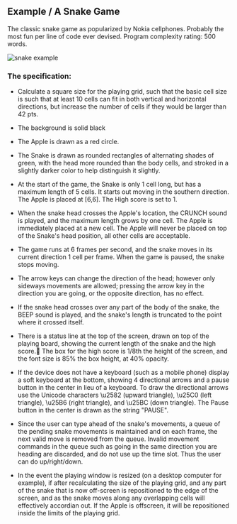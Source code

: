 ## Example / A Snake Game

The classic snake game as popularized by Nokia cellphones. Probably the most fun per line of code ever devised. Program complexity rating: 500 words.

![snake example](http://magicmouse.com/beads/examples/snake/snake_animated.gif)

### The specification:

 * Calculate a square size for the playing grid, such that the basic cell size is such that at least 10 cells can fit in both vertical and horizontal directions, but increase the number of cells if they would be larger than 42 pts.

 * The background is solid black

 * The Apple is drawn as a red circle.
 
 * The Snake is drawn as rounded rectangles of alternating shades of green, with the head more rounded than the body cells, and stroked in a slightly darker color to help distinguish it slightly.

 * At the start of the game, the Snake is only 1 cell long, but has a maximum length of 5 cells. It starts out moving in the southern direction. The Apple is placed at [6,6]. The High score is set to 1.

 * When the snake head crosses the Apple's location, the CRUNCH sound is played, and the maximum length grows by one cell. The Apple is immediately placed at a new cell. The Apple will never be placed on top of the Snake's head position, all other cells are acceptable.
 
 * The game runs at 6 frames per second, and the snake moves in its current direction 1 cell per frame. When the game is paused, the snake stops moving.

 * The arrow keys can change the direction of the head; however only sideways movements are allowed; pressing the arrow key in the direction you are going, or the opposite direction, has no effect.
 
 * If the snake head crosses over any part of the body of the snake, the BEEP sound is played, and the snake's length is truncated to the point where it crossed itself.
 
 * There is a status line at the top of the screen, drawn on top of the playing board, showing the current length of the snake and the high score. The box for the high score is 1/8th the height of the screen, and the font size is 85% the box height, at 40% opacity.

 * If the device does not have a keyboard (such as a mobile phone) display a soft keyboard at the bottom, showing 4 directional arrows and a pause button in the center in lieu of a keyboard. To draw the directional arrows use the Unicode characters \u2582 (upward triangle), \u25C0 (left triangle), \u25B6 (right triangle), and \u25BC (down triangle). The Pause button in the center is drawn as the string "PAUSE". 
 
 * Since the user can type ahead of the snake's movements, a queue of the pending snake movements is maintained and on each frame, the next valid move is removed from the queue. Invalid movement commands in the queue such as going in the same direction you are heading are discarded, and do not use up the time slot. Thus the user can do up/right/down.
 
 * In the event the playing window is resized (on a desktop computer for example), if after recalculating the size of the playing grid, and any part of the snake that is now off-screen is repositioned to the edge of the screen, and as the snake moves along any overlapping cells will effectively accordian out.  If the Apple is offscreen, it will be repositioned inside the limits of the playing grid.
 
  
 
